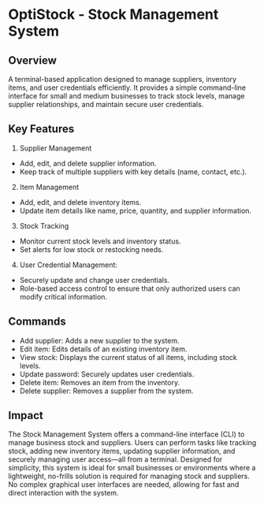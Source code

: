 # OptiStock - Stock Management System

## Overview
A terminal-based application designed to manage suppliers, inventory items, and user credentials efficiently. It provides a simple command-line interface for small and medium businesses to track stock levels, manage supplier relationships, and maintain secure user credentials.

## Key Features
1. Supplier Management
- Add, edit, and delete supplier information.
- Keep track of multiple suppliers with key details (name, contact, etc.).
2. Item Management
- Add, edit, and delete inventory items.
- Update item details like name, price, quantity, and supplier information.
3. Stock Tracking
- Monitor current stock levels and inventory status.
- Set alerts for low stock or restocking needs.
4. User Credential Management:
- Securely update and change user credentials.
- Role-based access control to ensure that only authorized users can modify critical information.

## Commands
- Add supplier: Adds a new supplier to the system.
- Edit item: Edits details of an existing inventory item.
- View stock: Displays the current status of all items, including stock levels.
- Update password: Securely updates user credentials.
- Delete item: Removes an item from the inventory.
- Delete supplier: Removes a supplier from the system.

## Impact
The Stock Management System offers a command-line interface (CLI) to manage business stock and suppliers. Users can perform tasks like tracking stock, adding new inventory items, updating supplier information, and securely managing user access—all from a terminal. Designed for simplicity, this system is ideal for small businesses or environments where a lightweight, no-frills solution is required for managing stock and suppliers. No complex graphical user interfaces are needed, allowing for fast and direct interaction with the system.
